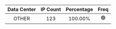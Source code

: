 | Data Center | IP Count | Percentage | Freq |
|:------------:|:--------:|:-----------:|:-----:|
| OTHER | 123 | 100.00% | 🟢 |